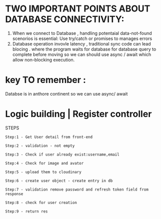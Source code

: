 # TWO IMPORTANT POINTS ABOUT DATABASE CONNECTIVITY:
 1. When we connect to Database , handling potentaial data-not-found scenorios is essential: Use try/catch or promises to manages errors
 2. Database operation invovle latency , traditional sync code can lead blocing . where the program waits for database for database query to complete before moving  so we can should use async / await which allow non-blocking execution.


# key TO remember :
Databse is in anthore continent so we can use async/ await 

# Logic building | Register controller
 STEPS
 
    Step:1 - Get User detail from front-end 
    
    Step:2 - validation - not empty
    
    Step:3 - Check if user already exist:username,email
    
    Step:4 - Check for image and avator
    
    Step:5 - upload them to cloudinary
    
    Step:6 - create user object - create entry in db
    
    Step:7 - validation remove password and refresh token field from response
    
    Step:8 - check for user creation
    
    Step:9 - return res
